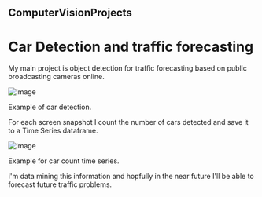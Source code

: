 ## ComputerVisionProjects

# Car Detection and traffic forecasting
My main project is object detection for traffic forecasting based on public broadcasting cameras online.

![image](https://user-images.githubusercontent.com/57043410/119264430-d29ac880-bbeb-11eb-928c-3b9738346b84.png)

Example of car detection.

For each screen snapshot I count the number of cars detected and save it to a Time Series dataframe.

![image](https://user-images.githubusercontent.com/57043410/119264648-b51a2e80-bbec-11eb-9c59-600f1cd2712d.png)

Example for car count time series.

I'm data mining this information and hopfully in the near future I'll be able to forecast future traffic problems.

